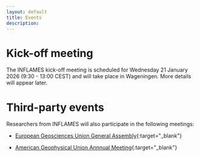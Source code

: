 ```yaml
---
layout: default
title: Events
description: 
---
```


# Kick-off meeting

The INFLAMES kick-off meeting is scheduled for Wednesday 21 January 2026 (9:30 - 13:00 CEST) and will take place in Wageningen. More details will appear later.

# Third-party events

Researchers from INFLAMES will also participate in the following meetings:

- [European Geosciences Union General Assembly](https://www.egu.eu/meetings/general-assembly/){:target="_blank"}

- [American Geophysical Union Annnual Meeting](https://www.agu.org/annual-meeting){:target="_blank"}
